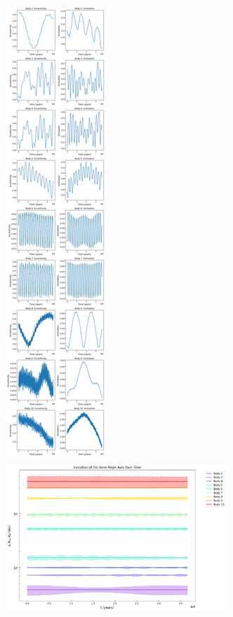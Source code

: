 ![png](Module3_Problem2_files/Module3_Problem2_2_0.png)



![png](Module3_Problem2_files/Module3_Problem2_3_0.png)


